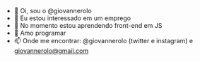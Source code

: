 - 👋 Oi, sou o @giovannerolo
- 👀 Eu estou interessado em um emprego
- 🌱 No momento estou aprendendo front-end em JS
- 💞️ Amo programar
- 📫 Onde me encontrar: @giovannerolo (twitter e instagram) e giovannerolo@gmail.com

<!---
giovannerolo/giovannerolo is a ✨ special ✨ repository because its `README.md` (this file) appears on your GitHub profile.
You can click the Preview link to take a look at your changes.
--->

